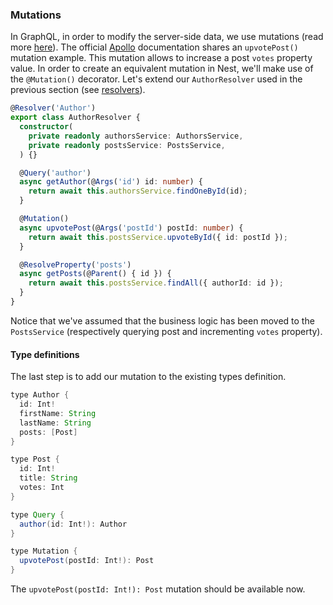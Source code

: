 ### Mutations

In GraphQL, in order to modify the server-side data, we use mutations (read more [here](http://graphql.org/learn/queries/#mutations)). The official [Apollo](https://www.apollographql.com/docs/graphql-tools/generate-schema.html) documentation shares an `upvotePost()` mutation example. This mutation allows to increase a post `votes` property value. In order to create an equivalent mutation in Nest, we'll make use of the `@Mutation()` decorator. Let's extend our `AuthorResolver` used in the previous section (see [resolvers](/graphql/resolvers-map)).

```typescript
@Resolver('Author')
export class AuthorResolver {
  constructor(
    private readonly authorsService: AuthorsService,
    private readonly postsService: PostsService,
  ) {}

  @Query('author')
  async getAuthor(@Args('id') id: number) {
    return await this.authorsService.findOneById(id);
  }

  @Mutation()
  async upvotePost(@Args('postId') postId: number) {
    return await this.postsService.upvoteById({ id: postId });
  }

  @ResolveProperty('posts')
  async getPosts(@Parent() { id }) {
    return await this.postsService.findAll({ authorId: id });
  }
}
```

Notice that we've assumed that the business logic has been moved to the `PostsService` (respectively querying post and incrementing `votes` property).

#### Type definitions

The last step is to add our mutation to the existing types definition.

```java
type Author {
  id: Int!
  firstName: String
  lastName: String
  posts: [Post]
}

type Post {
  id: Int!
  title: String
  votes: Int
}

type Query {
  author(id: Int!): Author
}

type Mutation {
  upvotePost(postId: Int!): Post
}
```

The `upvotePost(postId: Int!): Post` mutation should be available now.
